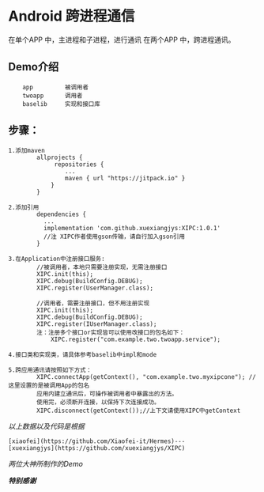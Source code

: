# Android 跨进程通信

在单个APP 中，主进程和子进程，进行通讯
在两个APP 中，跨进程通讯。

## Demo介绍
        app         被调用者
        twoapp      调用者
        baselib     实现和接口库

## 步骤：

    1.添加maven
            allprojects {
                 repositories {
                    ...
                    maven { url "https://jitpack.io" }
                }
            }

    2.添加引用
            dependencies {
              ...
              implementation 'com.github.xuexiangjys:XIPC:1.0.1'
              //注 XIPC作者使用gson传输，请自行加入gson引用
            }

    3.在Application中注册接口服务:
            //被调用者，本地只需要注册实现，无需注册接口
            XIPC.init(this);
            XIPC.debug(BuildConfig.DEBUG);
            XIPC.register(UserManager.class);

            //调用者，需要注册接口，但不用注册实现
            XIPC.init(this);
            XIPC.debug(BuildConfig.DEBUG);
            XIPC.register(IUserManager.class);
            注：注册多个接口or实现皆可以使用改接口的包名如下：
                XIPC.register("com.example.two.twoapp.service");

    4.接口类和实现类，请具体参考baselib中impl和mode

    5.跨应用通讯请按照如下方式：
            XIPC.connectApp(getContext(), "com.example.two.myxipcone"); //这里设置的是被调用App的包名
            应用内建立通讯后，可操作被调用者中暴露出的方法。
            使用完，必须断开连接，以保持下次连接成功。
            XIPC.disconnect(getContext());//上下文请使用XIPC中getContext

*以上数据以及代码是根据*

    [xiaofei](https://github.com/Xiaofei-it/Hermes)---
    [xuexiangjys](https://github.com/xuexiangjys/XIPC)

*两位大神所制作的Demo*

***特别感谢***

